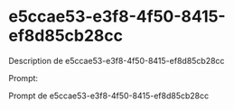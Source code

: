 # e5ccae53-e3f8-4f50-8415-ef8d85cb28cc

Description de e5ccae53-e3f8-4f50-8415-ef8d85cb28cc

Prompt:

Prompt de e5ccae53-e3f8-4f50-8415-ef8d85cb28cc